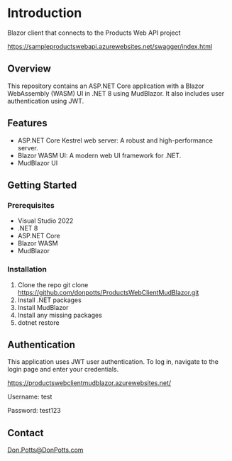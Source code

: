 # Introduction 
Blazor client that connects to the Products Web API project

https://sampleproductswebapi.azurewebsites.net/swagger/index.html

## Overview

This repository contains an ASP.NET Core application with a Blazor WebAssembly (WASM) UI in .NET 8 using MudBlazor. It also includes user authentication using JWT.

## Features

- ASP.NET Core Kestrel web server: A robust and high-performance server.
- Blazor WASM UI: A modern web UI framework for .NET.
- MudBlazor UI

## Getting Started

### Prerequisites

- Visual Studio 2022
- .NET 8
- ASP.NET Core
- Blazor WASM
- MudBlazor

### Installation

1. Clone the repo
  git clone https://github.com/donpotts/ProductsWebClientMudBlazor.git
2. Install .NET packages
3. Install MudBlazor
4. Install any missing packages
5. dotnet restore
   
## Authentication

This application uses JWT user authentication. To log in, navigate to the login page and enter your credentials.

https://productswebclientmudblazor.azurewebsites.net/

Username:  test

Password:  test123

## Contact

Don.Potts@DonPotts.com
